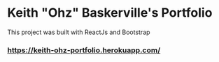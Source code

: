 # Keith "Ohz" Baskerville's Portfolio

This project was built with ReactJs and Bootstrap 
### https://keith-ohz-portfolio.herokuapp.com/

